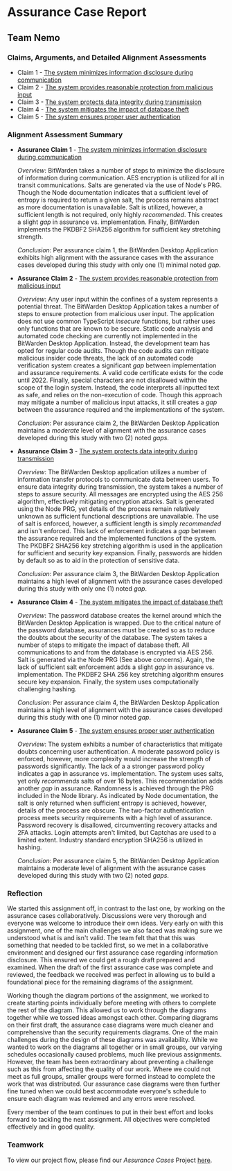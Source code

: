 # Assurance Case Report

## Team Nemo

### Claims, Arguments, and Detailed Alignment Assessments

* Claim 1 - [The system minimizes information disclosure during communication](https://github.com/DoctorEww/software-assurance/blob/main/AssuranceCase/InfoDisclosure/readme.md)
* Claim 2 - [The system provides reasonable protection from malicious input](https://github.com/DoctorEww/software-assurance/blob/main/AssuranceCase/MaliciousInput/readme.md)
* Claim 3 - [The system protects data integrity during transmission](https://github.com/DoctorEww/software-assurance/tree/main/AssuranceCase/DataIntegrity#readme)
* Claim 4 - [The system mitigates the impact of database theft](https://github.com/DoctorEww/software-assurance/blob/main/AssuranceCase/DatabaseTheft/readme.md)
* Claim 5 - [The system ensures proper user authentication](https://github.com/DoctorEww/software-assurance/blob/main/AssuranceCase/UserAuth/readme.md)

### Alignment Assessment Summary

* **Assurance Claim 1** - [The system minimizes information disclosure during communication](https://github.com/DoctorEww/software-assurance/blob/main/AssuranceCase/InfoDisclosure/readme.md)
   
  *Overview*: BitWarden takes a number of steps to minimize the disclosure of information during communication. AES encryption is utilized for all in transit communications. Salts are generated via the use of Node's PRG. Though the Node documentation indicates that a sufficient level of entropy is required to return a given salt, the process remains abstract as more documentation is unavailable. Salt is utilized, however, a sufficient length is not required, only highly *recommended*. This creates a slight *gap* in assurance vs. implementation. Finally, BitWarden implements the PKDBF2 SHA256 algorithm for sufficient key stretching strength. 
  
  *Conclusion*: Per assurance claim 1, the BitWarden Desktop Application exhibits high alignment with the assurance cases with the assurance cases developed during this study with only one (1) minimal noted *gap*.

* **Assurance Claim 2** - [The system provides reasonable protection from malicious input](https://github.com/DoctorEww/software-assurance/blob/main/AssuranceCase/MaliciousInput/readme.md)

  *Overview*: Any user input within the confines of a system represents a potential threat. The BitWarden Desktop Application takes a number of steps to ensure protection from malicious user input. The application does not use common TypeScript *insecure* functions, but rather uses only functions that are known to be secure. Static code analysis and automated code checking are currently not implemented in the BitWarden Desktop Application. Instead, the development team has opted for regular code audits. Though the code audits can mitigate malicious insider code threats, the lack of an automated code verification system creates a significant *gap* between implementation and assurance requirements. A valid code certificate exists for the code until 2022. Finally, special characters are not disallowed within the scope of the login system. Instead, the code interprets all inputted text as safe, and relies on the non-execution of code. Though this approach may mitigate a number of malicious input attacks, it still creates a *gap* between the assurance required and the implementations of the system. 
  
  *Conclusion*: Per assurance claim 2, the BitWarden Desktop Application maintains a *moderate* level of alignment with the assurance cases developed during this study with two (2) noted *gaps*.

* **Assurance Claim 3** - [The system protects data integrity during transmission](https://github.com/DoctorEww/software-assurance/tree/main/AssuranceCase/DataIntegrity#readme)

  *Overview*: The BitWarden Desktop application utilizes a number of information transfer protocols to communicate data between users. To ensure data integrity during transmission, the system takes a number of steps to assure security. All messages are encrypted using the AES 256 algorithm, effectively mitigating encryption attacks. Salt is generated using the Node PRG, yet details of the process remain relatively unknown as sufficient functional descriptions are unavailable. The use of salt is enforced, however, a sufficient length is simply *recommended* and isn't enforced. This lack of enforcement indicates a *gap* between the assurance required and the implemented functions of the system. The PKDBF2 SHA256 key stretching algorithm is used in the application for sufficient and security key expansion. Finally, passwords are hidden by default so as to aid in the protection of sensitive data.
  
  *Conclusion*: Per assurance claim 3, the BitWarden Desktop Application maintains a high level of alignment with the assurance cases developed during this study with only one (1) noted *gap*.

* **Assurance Claim 4** - [The system mitigates the impact of database theft](https://github.com/DoctorEww/software-assurance/blob/main/AssuranceCase/DatabaseTheft/readme.md)

  *Overview*: The password database creates the kernel around which the BitWarden Desktop Application is wrapped. Due to the critical nature of the password database, assurances must be created so as to reduce the doubts about the security of the database. The system takes a number of steps to mitigate the impact of database theft. All communications to and from the database is encrypted via AES 256. Salt is generated via the Node PRG (See above concerns). Again, the lack of sufficient salt enforcement adds a slight *gap* in assurance vs. implementation. The PKDBF2 SHA 256 key stretching algorithm ensures secure key expansion. Finally, the system uses computationally challenging hashing.
  
  *Conclusion*: Per assurance claim 4, the BitWarden Desktop Application maintains a high level of alignment with the assurance cases developed during this study with one (1) minor noted *gap*.

* **Assurance Claim 5** - [The system ensures proper user authentication](https://github.com/DoctorEww/software-assurance/blob/main/AssuranceCase/UserAuth/readme.md)

  *Overview*: The system exhibits a number of characteristics that mitigate doubts concerning user authentication. A moderate password policy is enforced, however, more complexity would increase the strength of passwords significantly. The lack of a a stronger password policy indicates a gap in assurance vs. implementation. The system uses salts, yet only *recommends* salts of over 16 bytes. This recommendation adds another *gap* in assurance. Randomness is achieved through the PRG included in the Node library. As indicated by Node documentation, the salt is only returned when sufficient entropy is achieved, however, details of the process are obscure. The two-factor authentication process meets security requirements with a high level of assurance. Password recovery is disallowed, circumventing recovery attacks and 2FA attacks. Login attempts aren't limited, but Captchas are used to a limited extent. Industry standard encryption SHA256 is utilized in hashing.
  
  *Conclusion*: Per assurance claim 5, the BitWarden Desktop Application maintains a moderate level of alignment with the assurance cases developed during this study with two (2) noted *gaps*.

### Reflection

We started this assignment off, in contrast to the last one, by working on the assurance cases collaboratively. Discussions were very thorough and everyone was welcome to introduce their own ideas. Very early on with this assignment, one of the main challenges we also faced was making sure we understood what is and isn't valid. The team felt that that this was something that needed to be tackled first, so we met in a collaborative environment and designed our first assurance case regarding information disclosure. This ensured we could get a rough draft prepared and examined. When the draft of the first assurance case was complete and reviewed, the feedback we received was perfect in allowing us to build a foundational piece for the remaining diagrams of the assignment.

Working though the diagram portions of the assignment, we worked to create starting points individually before meeting with others to complete the rest of the diagram. This allowed us to work through the diagrams together while we tossed ideas amongst each other. Comparing diagrams on their first draft, the assurance case diagrams were much cleaner and comprehensive than the security requirements diagrams. One of the main challenges during the design of these diagrams was availability. While we wanted to work on the diagrams all together or in small groups, our varying schedules occasionally caused problems, much like previous assignments. However, the team has been extraordinary about preventing a challenge such as this from affecting the quality of our work. Where we could not meet as full groups, smaller groups were formed instead to complete the work that was distributed. Our assurance case diagrams were then further fine tuned when we could best accommodate everyone's schedule to ensure each diagram was reviewed and any errors were resolved.

Every member of the team continues to put in their best effort and looks forward to tackling the next assignment. All objectives were completed effectively and in good quality.

### Teamwork

To view our project flow, please find our *Assurance Cases* Project [here](https://github.com/DoctorEww/software-assurance/projects/5).
